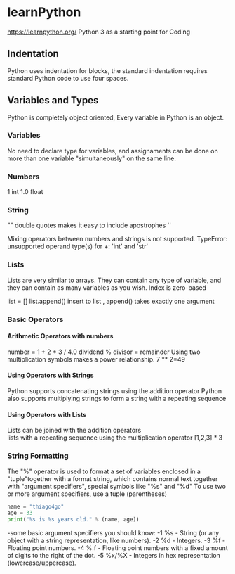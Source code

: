 # learnPython

https://learnpython.org/
Python 3 as a starting point for Coding 


## Indentation
Python uses indentation for blocks, the standard indentation requires standard Python code to use four spaces.

## Variables and Types
Python is completely object oriented, Every variable in Python is an object.

### Variables
No need to declare type for variables, and assignaments can be done on more than one 
variable "simultaneously" on the same line.

### Numbers
1 int
1.0 float

### String
"" double quotes makes it easy to include apostrophes
''

Mixing operators between numbers and strings is not supported.
TypeError: unsupported operand type(s) for +: 'int' and 'str'

### Lists
Lists are very similar to arrays. They can contain any type of variable, and they can contain as many variables as you wish. Index is zero-based

list = []
list.append() insert to  list , append() takes exactly one argument

### Basic Operators
#### Arithmetic Operators with numbers
number = 1 + 2 * 3 / 4.0
dividend % divisor = remainder
Using two multiplication symbols makes a power relationship. 7 ** 2=49  
#### Using Operators with Strings
Python supports concatenating strings using the addition operator
Python also supports multiplying strings to form a string with a repeating sequence
#### Using Operators with Lists
Lists can be joined with the addition operators   
lists with a repeating sequence using the multiplication operator [1,2,3] * 3

### String Formatting
The "%" operator is used to format a set of variables enclosed in a "tuple"together with a format string, which contains normal text together with "argument specifiers", special symbols like "%s" and "%d"
To use two or more argument specifiers, use a tuple (parentheses)
``` python
name = "thiago4go"
age = 33
print("%s is %s years old." % (name, age))
```
-some basic argument specifiers you should know:
-1        %s - String (or any object with a string representation, like numbers). 
-2        %d - Integers. 
-3        %f - Floating point numbers. 
-4        %.<number of digits>f - Floating point numbers with a fixed amount of digits to the right of the dot. 
-5        %x/%X - Integers in hex representation (lowercase/uppercase). 
